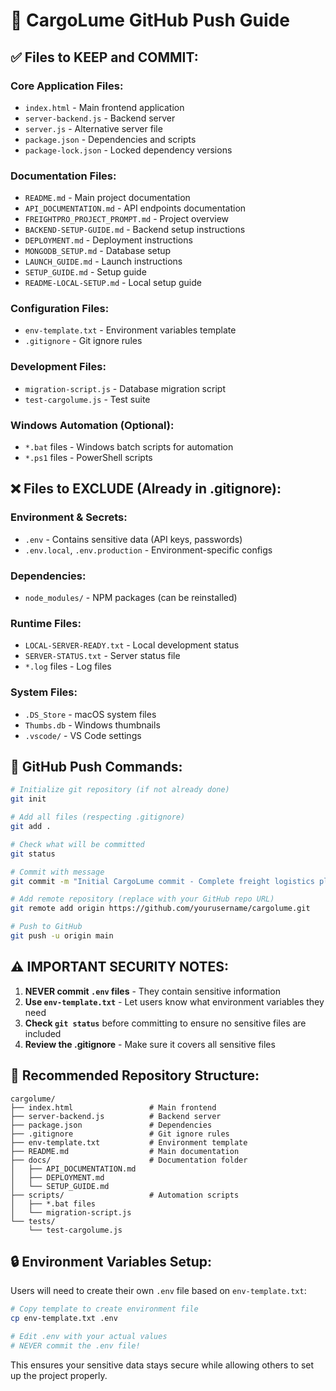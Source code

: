 # 🚀 CargoLume GitHub Push Guide

## ✅ Files to KEEP and COMMIT:

### **Core Application Files:**
- `index.html` - Main frontend application
- `server-backend.js` - Backend server
- `server.js` - Alternative server file
- `package.json` - Dependencies and scripts
- `package-lock.json` - Locked dependency versions

### **Documentation Files:**
- `README.md` - Main project documentation
- `API_DOCUMENTATION.md` - API endpoints documentation
- `FREIGHTPRO_PROJECT_PROMPT.md` - Project overview
- `BACKEND-SETUP-GUIDE.md` - Backend setup instructions
- `DEPLOYMENT.md` - Deployment instructions
- `MONGODB_SETUP.md` - Database setup
- `LAUNCH_GUIDE.md` - Launch instructions
- `SETUP_GUIDE.md` - Setup guide
- `README-LOCAL-SETUP.md` - Local setup guide

### **Configuration Files:**
- `env-template.txt` - Environment variables template
- `.gitignore` - Git ignore rules

### **Development Files:**
- `migration-script.js` - Database migration script
- `test-cargolume.js` - Test suite

### **Windows Automation (Optional):**
- `*.bat` files - Windows batch scripts for automation
- `*.ps1` files - PowerShell scripts

## ❌ Files to EXCLUDE (Already in .gitignore):

### **Environment & Secrets:**
- `.env` - Contains sensitive data (API keys, passwords)
- `.env.local`, `.env.production` - Environment-specific configs

### **Dependencies:**
- `node_modules/` - NPM packages (can be reinstalled)

### **Runtime Files:**
- `LOCAL-SERVER-READY.txt` - Local development status
- `SERVER-STATUS.txt` - Server status file
- `*.log` files - Log files

### **System Files:**
- `.DS_Store` - macOS system files
- `Thumbs.db` - Windows thumbnails
- `.vscode/` - VS Code settings

## 🚀 GitHub Push Commands:

```bash
# Initialize git repository (if not already done)
git init

# Add all files (respecting .gitignore)
git add .

# Check what will be committed
git status

# Commit with message
git commit -m "Initial CargoLume commit - Complete freight logistics platform"

# Add remote repository (replace with your GitHub repo URL)
git remote add origin https://github.com/yourusername/cargolume.git

# Push to GitHub
git push -u origin main
```

## ⚠️ IMPORTANT SECURITY NOTES:

1. **NEVER commit `.env` files** - They contain sensitive information
2. **Use `env-template.txt`** - Let users know what environment variables they need
3. **Check `git status`** before committing to ensure no sensitive files are included
4. **Review the .gitignore** - Make sure it covers all sensitive files

## 📁 Recommended Repository Structure:

```
cargolume/
├── index.html                 # Main frontend
├── server-backend.js          # Backend server
├── package.json               # Dependencies
├── .gitignore                 # Git ignore rules
├── env-template.txt           # Environment template
├── README.md                  # Main documentation
├── docs/                      # Documentation folder
│   ├── API_DOCUMENTATION.md
│   ├── DEPLOYMENT.md
│   └── SETUP_GUIDE.md
├── scripts/                   # Automation scripts
│   ├── *.bat files
│   └── migration-script.js
└── tests/
    └── test-cargolume.js
```

## 🔒 Environment Variables Setup:

Users will need to create their own `.env` file based on `env-template.txt`:

```bash
# Copy template to create environment file
cp env-template.txt .env

# Edit .env with your actual values
# NEVER commit the .env file!
```

This ensures your sensitive data stays secure while allowing others to set up the project properly.
